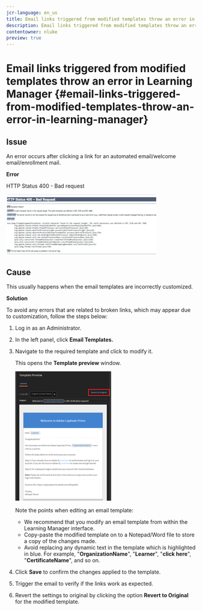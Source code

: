```yaml
---
jcr-language: en_us
title: Email links triggered from modified templates throw an error in Learning Manager
description: Email links triggered from modified templates throw an error in Adobe Learning Manager
contentowner: nluke
preview: true
---
```



# Email links triggered from modified templates throw an error in Learning Manager {#email-links-triggered-from-modified-templates-throw-an-error-in-learning-manager}

## Issue

An error occurs after clicking a link for an automated email/welcome email/enrollment mail.

**Error**

HTTP Status 400 - Bad request

![](assets/email-404.png) 

## Cause

This usually happens when the email templates are incorrectly customized.

**Solution**

To avoid any errors that are related to broken links, which may appear due to customization, follow the steps below:

1. Log in as an Administrator.
1. In the left panel, click **Email Templates.** 

1. Navigate to the required template and click to modify it.

   This opens the **Template preview** window.

   ![](assets/email-template.png)

   Note the points when editing an email template:

   * We recommend that you modify an email template from within the Learning Manager interface.
   * Copy-paste the modified template on to a Notepad/Word file to store a copy of the changes made.
   * Avoid replacing any dynamic text in the template which is highlighted in blue. For example, "**OrganizationName**", "**Learner**", "**click here**", "**CertificateName**", and so on.

1. Click **Save** to confirm the changes applied to the template. 
1. Trigger the email to verify if the links work as expected.
1. Revert the settings to original by clicking the option **Revert to Original** for the modified template.
